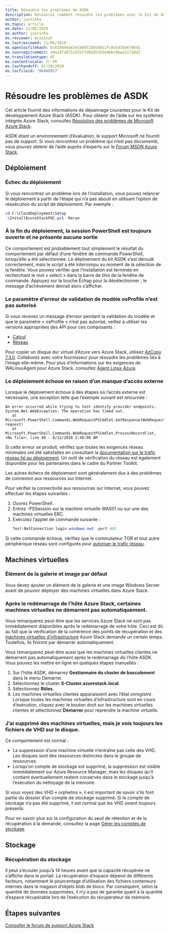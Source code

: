 ```yaml
---
title: Résoudre les problèmes de ASDK
description: Découvrez comment résoudre les problèmes avec le kit de développement Azure Stack (ASDK).
author: justinha
ms.topic: article
ms.date: 11/05/2019
ms.author: justinha
ms.reviewer: misainat
ms.lastreviewed: 11/05/2019
ms.openlocfilehash: bc828444a67e1489f2d5b4b51fc0cbd18e6f0641
ms.sourcegitcommit: e9a1dfa871e525f1d6d2b355b4bbc9bae11720d2
ms.translationtype: HT
ms.contentlocale: fr-FR
ms.lasthandoff: 07/20/2020
ms.locfileid: "86489927"
---
```

# <a name="troubleshoot-the-asdk"></a>Résoudre les problèmes de ASDK
Cet article fournit des informations de dépannage courantes pour le Kit de développement Azure Stack (ASDK). Pour obtenir de l’aide sur les systèmes intégrés Azure Stack, consultez [Résolution des problèmes de Microsoft Azure Stack](../operator/azure-stack-troubleshooting.md). 

ASDK étant un environnement d’évaluation, le support Microsoft ne fournit pas de support. Si vous rencontrez un problème qui n’est pas documenté, vous pouvez obtenir de l’aide auprès d’experts sur le [Forum MSDN Azure Stack](https://social.msdn.microsoft.com/Forums/azure/home?forum=azurestack). 


## <a name="deployment"></a>Déploiement
### <a name="deployment-failure"></a>Échec du déploiement
Si vous rencontrez un problème lors de l’installation, vous pouvez relancer le déploiement à partir de l’étape qui n’a pas abouti en utilisant l’option de réexécution du script de déploiement. Par exemple :

  ```powershell
  cd C:\CloudDeployment\Setup
  .\InstallAzureStackPOC.ps1 -Rerun
  ```

### <a name="at-the-end-of-the-deployment-the-powershell-session-is-still-open-and-doesnt-show-any-output"></a>À la fin du déploiement, la session PowerShell est toujours ouverte et ne présente aucune sortie
Ce comportement est probablement tout simplement le résultat du comportement par défaut d’une fenêtre de commande PowerShell, lorsqu’elle a été sélectionnée. Le déploiement du kit ASDK s’est déroulé correctement, mais le script a été interrompu au moment de la sélection de la fenêtre. Vous pouvez vérifier que l’installation est terminée en recherchant le mot « select » dans la barre de titre de la fenêtre de commande. Appuyez sur la touche Échap pour la désélectionner ; le message d’achèvement devrait alors s’afficher.

### <a name="template-validation-error-parameter-osprofile-is-not-allowed"></a>Le paramètre d’erreur de validation de modèle osProfile n’est pas autorisé

Si vous recevez un message d’erreur pendant la validation du modèle et que le paramètre « osProfile » n’est pas autorisé, veillez à utiliser les versions appropriées des API pour ces composants :

- [Calcul](../user/azure-stack-profiles-azure-resource-manager-versions.md#microsoftcompute)
- [Réseau](../user/azure-stack-profiles-azure-resource-manager-versions.md#microsoftnetwork)

Pour copier un disque dur virtuel d’Azure vers Azure Stack, utilisez [AzCopy 7.3.0](../user/azure-stack-storage-transfer.md#download-and-install-azcopy). Collaborez avec votre fournisseur pour résoudre les problèmes liés à l’image elle-même. Pour plus d’informations sur les exigences de WALinuxAgent pour Azure Stack, consultez [Agent Linux Azure](../operator/azure-stack-linux.md#azure-linux-agent).

### <a name="deployment-fails-due-to-lack-of-external-access"></a>Le déploiement échoue en raison d’un manque d’accès externe
Lorsque le déploiement échoue à des étapes où l’accès externe est nécessaire, une exception telle que l’exemple suivant est retournée :

```
An error occurred while trying to test identity provider endpoints: System.Net.WebException: The operation has timed out.
   at Microsoft.PowerShell.Commands.WebRequestPSCmdlet.GetResponse(WebRequest request)
   at Microsoft.PowerShell.Commands.WebRequestPSCmdlet.ProcessRecord()at, <No file>: line 48 - 8/12/2018 2:40:08 AM
```
Si cette erreur se produit, vérifiez que toutes les exigences réseau minimales ont été satisfaites en consultant la [documentation sur le trafic réseau lié au déploiement](../operator/deployment-networking.md). Un outil de vérification du réseau est également disponible pour les partenaires dans le cadre du Partner Toolkit.

Les autres échecs de déploiement sont généralement dus à des problèmes de connexion aux ressources sur Internet.

Pour vérifier la connectivité aux ressources sur Internet, vous pouvez effectuer les étapes suivantes :

1. Ouvrez PowerShell.
2. Entrez -PSSession sur la machine virtuelle WAS01 ou sur une des machines virtuelles ERC.
3. Exécutez l’applet de commande suivante : 
   ```powershell
   Test-NetConnection login.windows.net -port 443
   ```

Si cette commande échoue, vérifiez que le commutateur TOR et tout autre périphérique réseau sont configurés pour [autoriser le trafic réseau](../operator/azure-stack-network.md).


## <a name="virtual-machines"></a>Machines virtuelles
### <a name="default-image-and-gallery-item"></a>Élément de la galerie et image par défaut
Vous devez ajouter un élément de la galerie et une image Windows Server avant de pouvoir déployer des machines virtuelles dans Azure Stack.

### <a name="after-restarting-my-azure-stack-host-some-vms-dont-automatically-start"></a>Après le redémarrage de l’hôte Azure Stack, certaines machines virtuelles ne démarrent pas automatiquement.
Vous remarquerez peut-être que les services Azure Stack ne sont pas immédiatement disponibles après le redémarrage de votre hôte. Ceci est dû au fait que la vérification de la cohérence des points de récupération et des [machines virtuelles d’infrastructure](asdk-architecture.md#virtual-machine-roles) Azure Stack demande un certain temps. Toutefois, ils finiront par démarrer automatiquement.

Vous remarquerez peut-être aussi que les machines virtuelles clientes ne démarrent pas automatiquement après le redémarrage de l’hôte ASDK. Vous pouvez les mettre en ligne en quelques étapes manuelles :

1.  Sur l’hôte ASDK, démarrez **Gestionnaire du cluster de basculement** dans le menu Démarrer.
2.  Sélectionnez le cluster **S-Cluster.azurestack.local**.
3.  Sélectionnez **Rôles**.
4.  Les machines virtuelles clientes apparaissent avec l’état *enregistré*. Lorsque toutes les machines virtuelles d’infrastructure sont en cours d’exécution, cliquez avec le bouton droit sur les machines virtuelles clientes et sélectionnez **Démarrer** pour reprendre la machine virtuelle.

### <a name="ive-deleted-some-vms-but-still-see-the-vhd-files-on-disk"></a>J’ai supprimé des machines virtuelles, mais je vois toujours les fichiers de VHD sur le disque. 
Ce comportement est normal :

* La suppression d’une machine virtuelle n’entraîne pas celle des VHD. Les disques sont des ressources distinctes dans le groupe de ressources.
* Lorsqu’un compte de stockage est supprimé, la suppression est visible immédiatement sur Azure Resource Manager, mais les disques qu’il contient éventuellement restent conservés dans le stockage jusqu’à l’exécution du nettoyage de la mémoire.

Si vous voyez des VHD « orphelins », il est important de savoir s’ils font partie du dossier d’un compte de stockage supprimé. Si le compte de stockage n’a pas été supprimé, il est normal que les VHD soient toujours présents.

Pour en savoir plus sur la configuration du seuil de rétention et de la récupération à la demande, consultez la page [Gérer les comptes de stockage](../operator/azure-stack-manage-storage-accounts.md).

## <a name="storage"></a>Stockage
### <a name="storage-reclamation"></a>Récupération du stockage
Il peut s’écouler jusqu’à 14 heures avant que la capacité récupérée ne s’affiche dans le portail. La récupération d’espace dépend de différents facteurs, notamment le pourcentage d’utilisation des fichiers conteneurs internes dans le magasin d’objets blob de blocs. Par conséquent, selon la quantité de données supprimées, il n’y a pas de garantie quant à la quantité d’espace récupérable lors de l’exécution du récupérateur de mémoire.

## <a name="next-steps"></a>Étapes suivantes
[Consulter le forum de support Azure Stack](https://social.msdn.microsoft.com/Forums/azure/home?forum=azurestack)
